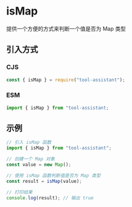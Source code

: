 # isMap

提供一个方便的方式来判断一个值是否为 Map 类型

## 引入方式

### CJS

```javascript
const { isMap } = require("tool-assistant");
```

### ESM

```javascript
import { isMap } from "tool-assistant;
```

## 示例

```javascript
// 引入 isMap 函数
import { isMap } from "tool-assistant";

// 创建一个 Map 对象
const value = new Map();

// 使用 isMap 函数判断值是否为 Map 类型
const result = isMap(value);

// 打印结果
console.log(result); // 输出 true
```
